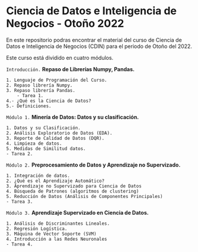 # Ciencia de Datos e Inteligencia de Negocios - Otoño 2022
En este repositorio podras encontrar el material del curso de Ciencia de Datos e Inteligencia de Negocios (CDIN) para el periodo de Otoño del 2022.

Este curso está dividido en cuatro módulos. 

`Introducción.` **Repaso de Librerías Numpy, Pandas.**

    1. Lenguaje de Programación del Curso.
    2. Repaso librería Numpy.
    3. Repaso librería Pandas.
        - Tarea 1.
    4.- ¿Qué es la Ciencia de Datos?
    5.- Definiciones.
    
`Módulo 1.` **Minería de Datos: Datos y su clasificación.**

    1. Datos y su Clasificación.
    2. Análisis Exploratorio de Datos (EDA).
    3. Reporte de Calidad de Datos (DQR).
    4. Limpieza de datos.
    5. Medidas de Similitud datos.
    - Tarea 2.

`Módulo 2.` **Preprocesamiento de Datos y Aprendizaje no Supervizado.**

    1. Integración de datos.
    2. ¿Qué es el Aprendizaje Automático?
    3. Aprendizaje no Supervizado para Ciencia de Datos
    4. Búsqueda de Patrones (algoritmos de clustering)
    5. Reducción de Datos (Análisis de Componentes Principales)
    - Tarea 3.
    
`Módulo 3.` **Aprendizaje Supervizado en Ciencia de Datos.**

    1. Análisis de Discriminantes Lineales.
    2. Regresión Logística.
    3. Máquina de Vector Soporte (SVM)
    4. Introducción a las Redes Neuronales
    - Tarea 4.

